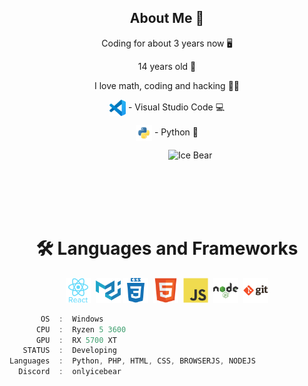 <div id="header" align="center">
<h2>About Me 👋</h2>

Coding for about 3 years now 🖥 <br>

14 years old 🧑 <br>

I love math, coding and hacking 👩‍🔬 <br>

<img align="center" alt="Visual Studio Code" width="26px" src="https://raw.githubusercontent.com/github/explore/80688e429a7d4ef2fca1e82350fe8e3517d3494d/topics/visual-studio-code/visual-studio-code.png" /> - Visual Studio Code 💻

<img align="center" alt="Python" width="26px" src="https://raw.githubusercontent.com/github/explore/80688e429a7d4ef2fca1e82350fe8e3517d3494d/topics/python/python.png"/> - Python 🚀

<p>&nbsp;<img align="center" style="position:absolute"src="https://github-readme-stats.vercel.app/api?username=TheonlyIcebear&show_icons=true&locale=en&theme=chartreuse-light" alt="Ice Bear">

<br>

<img src="https://komarev.com/ghpvc/?username=TheonlyIcebear&style=flat-square&color=blue" alt=""/>

</div>
<br><br><br>

<div  align="center">
       <h1> 🛠 Languages and Frameworks </h1>
       <img src="https://github.com/devicons/devicon/blob/master/icons/react/react-original-wordmark.svg" title="React" alt="React" width="40" height="40"/>&nbsp;
       <img src="https://github.com/devicons/devicon/blob/master/icons/materialui/materialui-original.svg" title="Material UI" alt="Material UI" width="40" height="40"/>
       <img src="https://github.com/devicons/devicon/blob/master/icons/css3/css3-plain-wordmark.svg"  title="CSS3" alt="CSS" width="40" height="40"/>&nbsp;
       <img src="https://github.com/devicons/devicon/blob/master/icons/html5/html5-original.svg" title="HTML5" alt="HTML" width="40" height="40"/>&nbsp;
       <img src="https://github.com/devicons/devicon/blob/master/icons/javascript/javascript-original.svg" title="JavaScript" alt="JavaScript" width="40" height="40"/>&nbsp;
       <img src="https://github.com/devicons/devicon/blob/master/icons/nodejs/nodejs-original-wordmark.svg" title="NodeJS" alt="NodeJS" width="40" height="40"/>&nbsp;
       <img src="https://github.com/devicons/devicon/blob/master/icons/git/git-original-wordmark.svg" title="Git" **alt="Git" width="40" height="40"/>
</div>

```csharp
       OS  :  Windows
      CPU  :  Ryzen 5 3600
      GPU  :  RX 5700 XT
   STATUS  :  Developing
Languages  :  Python, PHP, HTML, CSS, BROWSERJS, NODEJS
  Discord  :  onlyicebear
```
